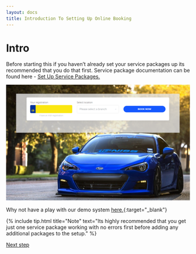 ```yaml
---
layout: docs
title: Introduction To Setting Up Online Booking
---
```

# Intro 
Before starting this if you haven’t already set your service packages up its recommended that you do that first. Service package documentation can be found here - [Set Up Service Packages.](/docs/garagehive-service-packages.html)

![](media/garagehive-onlinebooking-35.png)

Why not have a play with our demo system [here.](https://onlinebooking.garagehive.co.uk/cronusmotorsbc.html){:target="_blank"}

{% include tip.html title="Note" text="Its highly recommended that you get just one service package working with no errors first before adding any additional packages to the setup." %} 

[Next step](/docs/garagehive-onlinebooking-setup.html)